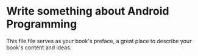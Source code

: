 # Write something about Android Programming

This file file serves as your book's preface, a great place to describe your book's content and ideas.
